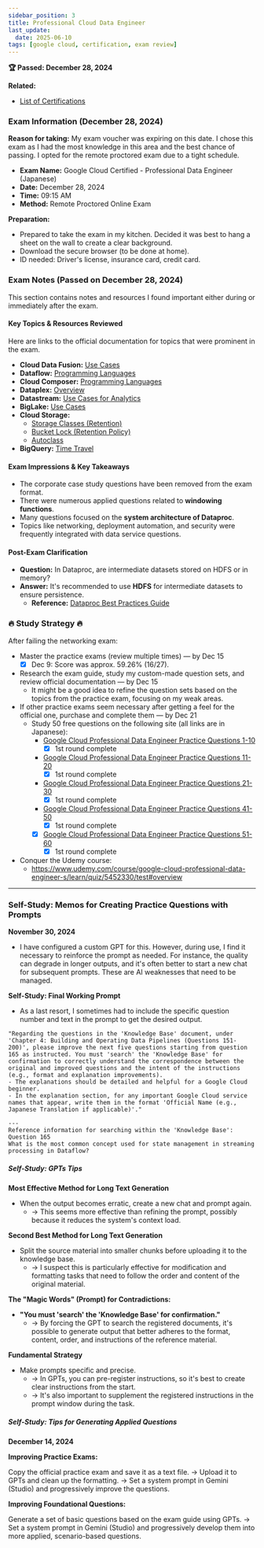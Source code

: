 ```yaml
---
sidebar_position: 3
title: Professional Cloud Data Engineer
last_update:
  date: 2025-06-10
tags: [google cloud, certification, exam review]
---
```


**🏆 Passed: December 28, 2024**

**Related:**

-   [List of Certifications](https://cloud.google.com/blog/topics/training-certifications/which-google-cloud-certification-exam-should-you-take?hl=en)

### Exam Information (December 28, 2024)

**Reason for taking:** My exam voucher was expiring on this date. I chose this exam as I had the most knowledge in this area and the best chance of passing. I opted for the remote proctored exam due to a tight schedule.

-   **Exam Name:** Google Cloud Certified - Professional Data Engineer (Japanese)
-   **Date:** December 28, 2024
-   **Time:** 09:15 AM
-   **Method:** Remote Proctored Online Exam

**Preparation:**

-   Prepared to take the exam in my kitchen. Decided it was best to hang a sheet on the wall to create a clear background.
-   Download the secure browser (to be done at home).
-   ID needed: Driver's license, insurance card, credit card.


### Exam Notes (Passed on December 28, 2024)

This section contains notes and resources I found important either during or immediately after the exam.

#### Key Topics & Resources Reviewed

Here are links to the official documentation for topics that were prominent in the exam.

-   **Cloud Data Fusion:** [Use Cases](https://cloud.google.com/data-fusion?hl=ja#use-cases)
-   **Dataflow:** [Programming Languages](https://cloud.google.com/dataflow/docs/overview?hl=ja#portable)
-   **Cloud Composer:** [Programming Languages](https://cloud.google.com/composer/docs/concepts/overview?hl=ja)
-   **Dataplex:** [Overview](https://cloud.google.com/dataplex/docs/introduction?hl=ja)
-   **Datastream:** [Use Cases for Analytics](https://cloud.google.com/datastream/docs/implementing-datastream-dataflow-analytics?hl=ja)
-   **BigLake:** [Use Cases](https://www.topgate.co.jp/blog/google-service/23159)
-   **Cloud Storage:**
    -   [Storage Classes (Retention)](https://cloud.google.com/storage/docs/storage-classes?hl=ja#classes)
    -   [Bucket Lock (Retention Policy)](https://cloud.google.com/storage/docs/bucket-lock?hl=ja#retention-policy)
    -   [Autoclass](https://cloud.google.com/storage/docs/autoclass?hl=ja)
-   **BigQuery:** [Time Travel](https://cloud.google.com/bigquery/docs/time-travel?hl=ja)

#### Exam Impressions & Key Takeaways

-   The corporate case study questions have been removed from the exam format.
-   There were numerous applied questions related to **windowing functions**.
-   Many questions focused on the **system architecture of Dataproc**.
-   Topics like networking, deployment automation, and security were frequently integrated with data service questions.

#### Post-Exam Clarification

-   **Question:** In Dataproc, are intermediate datasets stored on HDFS or in memory?
-   **Answer:** It's recommended to use **HDFS** for intermediate datasets to ensure persistence.
    -   **Reference:** [Dataproc Best Practices Guide](https://cloud.google.com/blog/ja/topics/developers-practitioners/dataproc-best-practices-guide)


### 🔥 Study Strategy 🔥

After failing the networking exam:

-   Master the practice exams (review multiple times) — by Dec 15
    -   [x] Dec 9: Score was approx. 59.26% (16/27).
-   Research the exam guide, study my custom-made question sets, and review official documentation — by Dec 15
    -   It might be a good idea to refine the question sets based on the topics from the practice exam, focusing on my weak areas.
-   If other practice exams seem necessary after getting a feel for the official one, purchase and complete them — by Dec 21
    -   Study 50 free questions on the following site (all links are in Japanese):
        -   [Google Cloud Professional Data Engineer Practice Questions 1-10](https://it-concepts-japan.com/qsm_quiz/google-cloud-professional-data-engineer-1-10)
            -   [x] 1st round complete
        -   [Google Cloud Professional Data Engineer Practice Questions 11-20](https://it-concepts-japan.com/qsm_quiz/google-cloud-professional-data-engineer-11-20)
            -   [x] 1st round complete
        -   [Google Cloud Professional Data Engineer Practice Questions 21-30](https://it-concepts-japan.com/qsm_quiz/google-cloud-professional-data-engineer-21-30)
            -   [x] 1st round complete
        -   [Google Cloud Professional Data Engineer Practice Questions 41-50](https://it-concepts-japan.com/qsm_quiz/google-cloud-professional-data-engineer-41-50)
            -   [x] 1st round complete
        -   [x] [Google Cloud Professional Data Engineer Practice Questions 51-60](https://it-concepts-japan.com/qsm_quiz/google-cloud-professional-data-engineer-51-60)
            -   [x] 1st round complete
-   Conquer the Udemy course:
    -   https://www.udemy.com/course/google-cloud-professional-data-engineer-s/learn/quiz/5452330/test#overview

---

### Self-Study: Memos for Creating Practice Questions with Prompts

**November 30, 2024**

-   I have configured a custom GPT for this. However, during use, I find it necessary to reinforce the prompt as needed. For instance, the quality can degrade in longer outputs, and it's often better to start a new chat for subsequent prompts. These are AI weaknesses that need to be managed.

**Self-Study: Final Working Prompt**

-   As a last resort, I sometimes had to include the specific question number and text in the prompt to get the desired output.

```
"Regarding the questions in the 'Knowledge Base' document, under 'Chapter 4: Building and Operating Data Pipelines (Questions 151-200)', please improve the next five questions starting from question 165 as instructed. You must 'search' the 'Knowledge Base' for confirmation to correctly understand the correspondence between the original and improved questions and the intent of the instructions (e.g., format and explanation improvements).
- The explanations should be detailed and helpful for a Google Cloud beginner.
- In the explanation section, for any important Google Cloud service names that appear, write them in the format 'Official Name (e.g., Japanese Translation if applicable)'."

---
Reference information for searching within the 'Knowledge Base':
Question 165
What is the most common concept used for state management in streaming processing in Dataflow?
```

##### Self-Study: GPTs Tips

**Most Effective Method for Long Text Generation**

-   When the output becomes erratic, create a new chat and prompt again.
    -   → This seems more effective than refining the prompt, possibly because it reduces the system's context load.

**Second Best Method for Long Text Generation**

-   Split the source material into smaller chunks before uploading it to the knowledge base.
    -   → I suspect this is particularly effective for modification and formatting tasks that need to follow the order and content of the original material.

**The "Magic Words" (Prompt) for Contradictions:**

-   **"You must 'search' the 'Knowledge Base' for confirmation."**
    -   → By forcing the GPT to search the registered documents, it's possible to generate output that better adheres to the format, content, order, and instructions of the reference material.

**Fundamental Strategy**

-   Make prompts specific and precise.
    -   → In GPTs, you can pre-register instructions, so it's best to create clear instructions from the start.
    -   → It's also important to supplement the registered instructions in the prompt window during the task.

##### Self-Study: Tips for Generating Applied Questions

**December 14, 2024**

**Improving Practice Exams:**

Copy the official practice exam and save it as a text file.
→ Upload it to GPTs and clean up the formatting.
→ Set a system prompt in Gemini (Studio) and progressively improve the questions.

**Improving Foundational Questions:**

Generate a set of basic questions based on the exam guide using GPTs.
→ Set a system prompt in Gemini (Studio) and progressively develop them into more applied, scenario-based questions.
